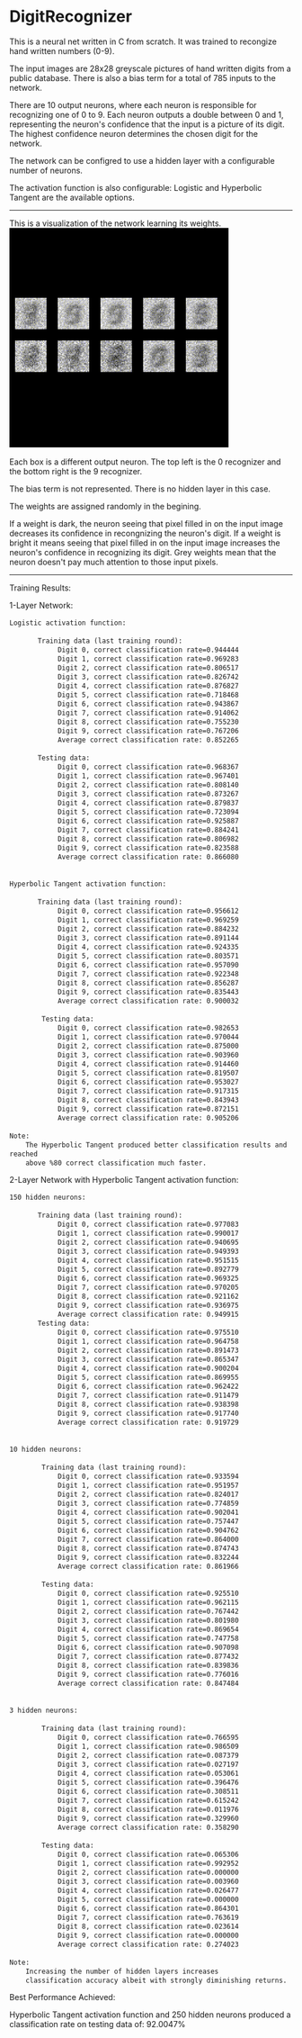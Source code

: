 # DigitRecognizer

This is a neural net written in C from scratch.
It was trained to recongize hand written numbers (0-9).

The input images are 28x28 greyscale pictures of hand written digits from a public database.
There is also a bias term for a total of 785 inputs to the network.

There are 10 output neurons, where each neuron is responsible for recognizing one of 0 to 9.
Each neuron outputs a double between 0 and 1, representing the neuron's confidence 
that the input is a picture of its digit.
The highest confidence neuron determines the chosen digit for the network.

The network can be configred to use a hidden layer with a configurable number of neurons.

The activation function is also configurable: Logistic and Hyperbolic  Tangent are the available options.

---

This is a visualization of the network learning its weights.  
![TV]

Each box is a different output neuron. The top left is the 0 recognizer and the bottom right is the 9 recognizer.

The bias term is not represented.
There is no hidden layer in this case.

The weights are assigned randomly in the begining. 

If a weight is dark, the neuron seeing that pixel filled in on the input image decreases its confidence in recongnizing the neuron's digit. If a weight is bright it means seeing that pixel filled in on the input image increases the neuron's confidence in recognizing its digit. Grey weights mean that the neuron doesn't pay much attention to those input pixels.

---
Training Results:

1-Layer Network:

	Logistic activation function: 
	
           Training data (last training round):
                Digit 0, correct classification rate=0.944444
                Digit 1, correct classification rate=0.969283
                Digit 2, correct classification rate=0.806517
                Digit 3, correct classification rate=0.826742
                Digit 4, correct classification rate=0.876827
                Digit 5, correct classification rate=0.718468
                Digit 6, correct classification rate=0.943867
                Digit 7, correct classification rate=0.914062
                Digit 8, correct classification rate=0.755230
                Digit 9, correct classification rate=0.767206
                Average correct classification rate: 0.852265
           
           Testing data:
                Digit 0, correct classification rate=0.968367
                Digit 1, correct classification rate=0.967401
                Digit 2, correct classification rate=0.808140
                Digit 3, correct classification rate=0.873267
                Digit 4, correct classification rate=0.879837
                Digit 5, correct classification rate=0.723094
                Digit 6, correct classification rate=0.925887
                Digit 7, correct classification rate=0.884241
                Digit 8, correct classification rate=0.806982
                Digit 9, correct classification rate=0.823588
                Average correct classification rate: 0.866080


	Hyperbolic Tangent activation function:

           Training data (last training round):
                Digit 0, correct classification rate=0.956612
                Digit 1, correct classification rate=0.969259
                Digit 2, correct classification rate=0.884232
                Digit 3, correct classification rate=0.891144
                Digit 4, correct classification rate=0.924335
                Digit 5, correct classification rate=0.803571
                Digit 6, correct classification rate=0.957090
                Digit 7, correct classification rate=0.922348
                Digit 8, correct classification rate=0.856287
                Digit 9, correct classification rate=0.835443
                Average correct classification rate: 0.900032

            Testing data:
                Digit 0, correct classification rate=0.982653
                Digit 1, correct classification rate=0.970044
                Digit 2, correct classification rate=0.875000
                Digit 3, correct classification rate=0.903960
                Digit 4, correct classification rate=0.914460
                Digit 5, correct classification rate=0.819507
                Digit 6, correct classification rate=0.953027
                Digit 7, correct classification rate=0.917315
                Digit 8, correct classification rate=0.843943
                Digit 9, correct classification rate=0.872151
                Average correct classification rate: 0.905206

	Note: 
		The Hyperbolic Tangent produced better classification results and reached
		above %80 correct classification much faster.

2-Layer Network with Hyperbolic Tangent activation function:

	150 hidden neurons:         
           
           Training data (last training round):
                Digit 0, correct classification rate=0.977083
                Digit 1, correct classification rate=0.990017
                Digit 2, correct classification rate=0.940695
                Digit 3, correct classification rate=0.949393
                Digit 4, correct classification rate=0.951515
                Digit 5, correct classification rate=0.892779
                Digit 6, correct classification rate=0.969325
                Digit 7, correct classification rate=0.970205
                Digit 8, correct classification rate=0.921162
                Digit 9, correct classification rate=0.936975
                Average correct classification rate: 0.949915
           Testing data:
                Digit 0, correct classification rate=0.975510
                Digit 1, correct classification rate=0.964758
                Digit 2, correct classification rate=0.891473
                Digit 3, correct classification rate=0.865347
                Digit 4, correct classification rate=0.900204
                Digit 5, correct classification rate=0.869955
                Digit 6, correct classification rate=0.962422
                Digit 7, correct classification rate=0.911479
                Digit 8, correct classification rate=0.938398
                Digit 9, correct classification rate=0.917740
                Average correct classification rate: 0.919729


	10 hidden neurons:
	
            Training data (last training round):
                Digit 0, correct classification rate=0.933594
                Digit 1, correct classification rate=0.951957
                Digit 2, correct classification rate=0.824017
                Digit 3, correct classification rate=0.774859
                Digit 4, correct classification rate=0.902041
                Digit 5, correct classification rate=0.757447
                Digit 6, correct classification rate=0.904762
                Digit 7, correct classification rate=0.864000
                Digit 8, correct classification rate=0.874743
                Digit 9, correct classification rate=0.832244
                Average correct classification rate: 0.861966

            Testing data:
                Digit 0, correct classification rate=0.925510
                Digit 1, correct classification rate=0.962115
                Digit 2, correct classification rate=0.767442
                Digit 3, correct classification rate=0.801980
                Digit 4, correct classification rate=0.869654
                Digit 5, correct classification rate=0.747758
                Digit 6, correct classification rate=0.907098
                Digit 7, correct classification rate=0.877432
                Digit 8, correct classification rate=0.839836
                Digit 9, correct classification rate=0.776016
                Average correct classification rate: 0.847484


	3 hidden neurons:
	
            Training data (last training round):
                Digit 0, correct classification rate=0.766595
                Digit 1, correct classification rate=0.986509
                Digit 2, correct classification rate=0.087379
                Digit 3, correct classification rate=0.027197
                Digit 4, correct classification rate=0.053061
                Digit 5, correct classification rate=0.396476
                Digit 6, correct classification rate=0.308511
                Digit 7, correct classification rate=0.615242
                Digit 8, correct classification rate=0.011976
                Digit 9, correct classification rate=0.329960
                Average correct classification rate: 0.358290
            
            Testing data:
                Digit 0, correct classification rate=0.065306
                Digit 1, correct classification rate=0.992952
                Digit 2, correct classification rate=0.000000
                Digit 3, correct classification rate=0.003960
                Digit 4, correct classification rate=0.026477
                Digit 5, correct classification rate=0.000000
                Digit 6, correct classification rate=0.864301
                Digit 7, correct classification rate=0.763619
                Digit 8, correct classification rate=0.023614
                Digit 9, correct classification rate=0.000000
                Average correct classification rate: 0.274023
				
	Note:
		Increasing the number of hidden layers increases
        classification accuracy albeit with strongly diminishing returns.

Best Performance Achieved:

Hyperbolic Tangent activation function and 250 hidden neurons produced
a classification rate on testing data of:
    92.0047%


[TV]: https://github.com/SilviuDraghici/DigitRecognizer/raw/main/weights/Training_Visualization.gif
